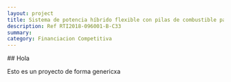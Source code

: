 ```yaml
---
layout: project
title: Sistema de potencia híbrido flexible con pilas de combustible para vehiculos electricos y fabricacion avanzada de plataforma acuatica electrica superficial no tripulada.
description: Ref RTI2018-096001-B-C33
summary:
category: Financiacion Competitiva
---
```


## Hola

Esto es un proyecto de forma genericxa
